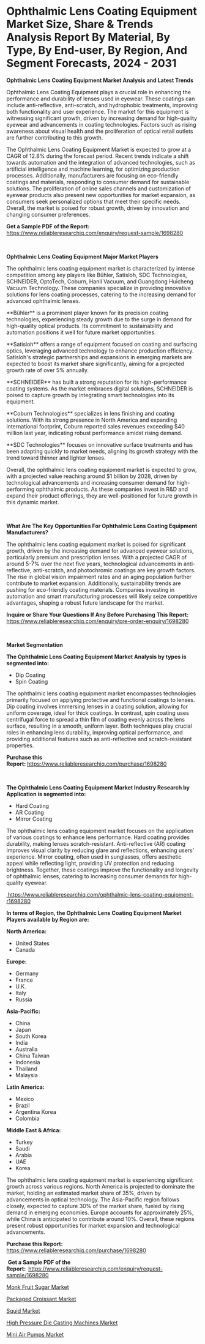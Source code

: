 <p><h1>Ophthalmic Lens Coating Equipment Market Size, Share & Trends Analysis Report By Material, By Type, By End-user, By Region, And Segment Forecasts, 2024 - 2031</h1></p><p><strong>Ophthalmic Lens Coating Equipment Market Analysis and Latest Trends</strong></p>
<p><p>Ophthalmic Lens Coating Equipment plays a crucial role in enhancing the performance and durability of lenses used in eyewear. These coatings can include anti-reflective, anti-scratch, and hydrophobic treatments, improving both functionality and user experience. The market for this equipment is witnessing significant growth, driven by increasing demand for high-quality eyewear and advancements in coating technologies. Factors such as rising awareness about visual health and the proliferation of optical retail outlets are further contributing to this growth. </p><p>The Ophthalmic Lens Coating Equipment Market is expected to grow at a CAGR of 12.8% during the forecast period. Recent trends indicate a shift towards automation and the integration of advanced technologies, such as artificial intelligence and machine learning, for optimizing production processes. Additionally, manufacturers are focusing on eco-friendly coatings and materials, responding to consumer demand for sustainable solutions. The proliferation of online sales channels and customization of eyewear products also present new opportunities for market expansion, as consumers seek personalized options that meet their specific needs. Overall, the market is poised for robust growth, driven by innovation and changing consumer preferences.</p></p>
<p><strong>Get a Sample PDF of the Report:&nbsp;</strong> <a href="https://www.reliableresearchiq.com/enquiry/request-sample/1698280?utm_campaign=104&utm_medium=2&utm_source=Github&utm_content=ia&utm_term=16122024&utm_id=ophthalmic-lens-coating-equipment">https://www.reliableresearchiq.com/enquiry/request-sample/1698280</a></p>
<p>&nbsp;</p>
<p><strong>Ophthalmic Lens Coating Equipment Major Market Players</strong></p>
<p><p>The ophthalmic lens coating equipment market is characterized by intense competition among key players like Bühler, Satisloh, SDC Technologies, SCHNEIDER, OptoTech, Coburn, Hanil Vacuum, and Guangdong Huicheng Vacuum Technology. These companies specialize in providing innovative solutions for lens coating processes, catering to the increasing demand for advanced ophthalmic lenses.</p><p>**Bühler** is a prominent player known for its precision coating technologies, experiencing steady growth due to the surge in demand for high-quality optical products. Its commitment to sustainability and automation positions it well for future market opportunities. </p><p>**Satisloh** offers a range of equipment focused on coating and surfacing optics, leveraging advanced technology to enhance production efficiency. Satisloh's strategic partnerships and expansions in emerging markets are expected to boost its market share significantly, aiming for a projected growth rate of over 5% annually.</p><p>**SCHNEIDER** has built a strong reputation for its high-performance coating systems. As the market embraces digital solutions, SCHNEIDER is poised to capture growth by integrating smart technologies into its equipment.</p><p>**Coburn Technologies** specializes in lens finishing and coating solutions. With its strong presence in North America and expanding international footprint, Coburn reported sales revenues exceeding $40 million last year, indicating robust performance amidst rising demand.</p><p>**SDC Technologies** focuses on innovative surface treatments and has been adapting quickly to market needs, aligning its growth strategy with the trend toward thinner and lighter lenses. </p><p>Overall, the ophthalmic lens coating equipment market is expected to grow, with a projected value reaching around $1 billion by 2028, driven by technological advancements and increasing consumer demand for high-performing ophthalmic products. As these companies invest in R&D and expand their product offerings, they are well-positioned for future growth in this dynamic market.</p></p>
<p>&nbsp;</p>
<p><strong>What Are The Key Opportunities For Ophthalmic Lens Coating Equipment Manufacturers?</strong></p>
<p><p>The ophthalmic lens coating equipment market is poised for significant growth, driven by the increasing demand for advanced eyewear solutions, particularly premium and prescription lenses. With a projected CAGR of around 5-7% over the next five years, technological advancements in anti-reflective, anti-scratch, and photochromic coatings are key growth factors. The rise in global vision impairment rates and an aging population further contribute to market expansion. Additionally, sustainability trends are pushing for eco-friendly coating materials. Companies investing in automation and smart manufacturing processes will likely seize competitive advantages, shaping a robust future landscape for the market.</p></p>
<p><strong>Inquire or Share Your Questions If Any Before Purchasing This Report:</strong> <a href="https://www.reliableresearchiq.com/enquiry/pre-order-enquiry/1698280?utm_campaign=104&utm_medium=2&utm_source=Github&utm_content=ia&utm_term=16122024&utm_id=ophthalmic-lens-coating-equipment">https://www.reliableresearchiq.com/enquiry/pre-order-enquiry/1698280</a></p>
<p>&nbsp;</p>
<p><strong>Market Segmentation</strong></p>
<p><strong>The Ophthalmic Lens Coating Equipment Market Analysis by types is segmented into:</strong></p>
<p><ul><li>Dip Coating</li><li>Spin Coating</li></ul></p>
<p><p>The ophthalmic lens coating equipment market encompasses technologies primarily focused on applying protective and functional coatings to lenses. Dip coating involves immersing lenses in a coating solution, allowing for uniform coverage, ideal for thick coatings. In contrast, spin coating uses centrifugal force to spread a thin film of coating evenly across the lens surface, resulting in a smooth, uniform layer. Both techniques play crucial roles in enhancing lens durability, improving optical performance, and providing additional features such as anti-reflective and scratch-resistant properties.</p></p>
<p><strong>Purchase this Report:&nbsp;</strong><a href="https://www.reliableresearchiq.com/purchase/1698280?utm_campaign=104&utm_medium=2&utm_source=Github&utm_content=ia&utm_term=16122024&utm_id=ophthalmic-lens-coating-equipment">https://www.reliableresearchiq.com/purchase/1698280</a></p>
<p>&nbsp;</p>
<p><strong>The Ophthalmic Lens Coating Equipment Market Industry Research by Application is segmented into:</strong></p>
<p><ul><li>Hard Coating</li><li>AR Coating</li><li>Mirror Coating</li></ul></p>
<p><p>The ophthalmic lens coating equipment market focuses on the application of various coatings to enhance lens performance. Hard coating provides durability, making lenses scratch-resistant. Anti-reflective (AR) coating improves visual clarity by reducing glare and reflections, enhancing users' experience. Mirror coating, often used in sunglasses, offers aesthetic appeal while reflecting light, providing UV protection and reducing brightness. Together, these coatings improve the functionality and longevity of ophthalmic lenses, catering to increasing consumer demands for high-quality eyewear.</p></p>
<p><a href="https://www.reliableresearchiq.com/ophthalmic-lens-coating-equipment-r1698280?utm_campaign=104&utm_medium=2&utm_source=Github&utm_content=ia&utm_term=16122024&utm_id=ophthalmic-lens-coating-equipment">&nbsp;https://www.reliableresearchiq.com/ophthalmic-lens-coating-equipment-r1698280</a></p>
<p><strong>In terms of Region, the Ophthalmic Lens Coating Equipment Market Players available by Region are:</strong></p>
<p>
    <p> <strong> North America: </strong>
        <ul>
            <li>United States</li>
            <li>Canada</li>
        </ul>
        </p> 
    <p> <strong> Europe: </strong>
        <ul>
            <li>Germany</li>
            <li>France</li>
            <li>U.K.</li>
            <li>Italy</li>
            <li>Russia</li>
        </ul>
        </p> 
    <p> <strong> Asia-Pacific: </strong>
        <ul>
            <li>China</li>
            <li>Japan</li>
            <li>South Korea</li>
            <li>India</li>
            <li>Australia</li>
            <li>China Taiwan</li>
            <li>Indonesia</li>
            <li>Thailand</li>
            <li>Malaysia</li>
        </ul>
        </p> 
    <p> <strong> Latin America: </strong>
        <ul>
            <li>Mexico</li>
            <li>Brazil</li>
            <li>Argentina Korea</li>
            <li>Colombia</li>
        </ul>
        </p> 
    <p> <strong> Middle East & Africa: </strong>
        <ul>
            <li>Turkey</li>
            <li>Saudi</li>
            <li>Arabia</li>
            <li>UAE</li>
            <li>Korea</li>
        </ul>
    </p>
    </p>
<p><p>The ophthalmic lens coating equipment market is experiencing significant growth across various regions. North America is projected to dominate the market, holding an estimated market share of 35%, driven by advancements in optical technology. The Asia-Pacific region follows closely, expected to capture 30% of the market share, fueled by rising demand in emerging economies. Europe accounts for approximately 25%, while China is anticipated to contribute around 10%. Overall, these regions present robust opportunities for market expansion and technological advancements.</p></p>
<p><strong>Purchase this Report: </strong><a href="https://www.reliableresearchiq.com/purchase/1698280?utm_campaign=104&utm_medium=2&utm_source=Github&utm_content=ia&utm_term=16122024&utm_id=ophthalmic-lens-coating-equipment">https://www.reliableresearchiq.com/purchase/1698280</a></p>
<p>&nbsp;<strong>Get a Sample PDF of the Report:&nbsp;&nbsp;</strong><a href="https://www.reliableresearchiq.com/enquiry/request-sample/1698280?utm_campaign=104&utm_medium=2&utm_source=Github&utm_content=ia&utm_term=16122024&utm_id=ophthalmic-lens-coating-equipment">https://www.reliableresearchiq.com/enquiry/request-sample/1698280</a></p>
<p><strong></strong></p>
<p><p><a href="https://www.linkedin.com/pulse/growing-monk-fruit-sugar-market-size-forecast-predicted-cagr-igxye?utm_campaign=104&utm_medium=2&utm_source=Github&utm_content=ia&utm_term=16122024&utm_id=ophthalmic-lens-coating-equipment">Monk Fruit Sugar Market</a></p><p><a href="https://www.linkedin.com/pulse/global-packaged-croissant-market-research-report-forecasted-nkeae?utm_campaign=104&utm_medium=2&utm_source=Github&utm_content=ia&utm_term=16122024&utm_id=ophthalmic-lens-coating-equipment">Packaged Croissant Market</a></p><p><a href="https://www.linkedin.com/pulse/squid-industry-trends-comprehensive-market-study-projected-vzj9e?utm_campaign=104&utm_medium=2&utm_source=Github&utm_content=ia&utm_term=16122024&utm_id=ophthalmic-lens-coating-equipment">Squid Market</a></p><p><a href="https://github.com/sherikacas30/Market-Research-Report-List-1/blob/main/high-pressure-die-casting-machines-market.md?utm_campaign=104&utm_medium=2&utm_source=Github&utm_content=ia&utm_term=16122024&utm_id=ophthalmic-lens-coating-equipment">High Pressure Die Casting Machines Market</a></p><p><a href="https://www.linkedin.com/pulse/growth-revenue-projections-mini-air-pumps-market-55-cagr-la1ce?utm_campaign=104&utm_medium=2&utm_source=Github&utm_content=ia&utm_term=16122024&utm_id=ophthalmic-lens-coating-equipment">Mini Air Pumps Market</a></p></p>